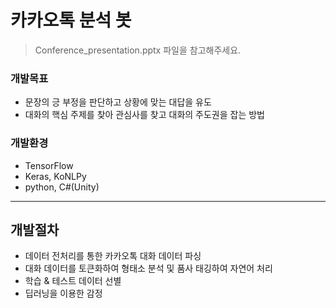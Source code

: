 # 카카오톡 분석 봇
>Conference_presentation.pptx 파일을 참고해주세요.


### 개발목표
  - 문장의 긍 부정을 판단하고 상황에 맞는 대답을 유도
  - 대화의 핵심 주제를 찾아 관심사를 찾고 대화의 주도권을 잡는 방법 
### 개발환경
  - TensorFlow
  - Keras, KoNLPy
  - python, C#(Unity)
-------------------
## 개발절차
  - 데이터 전처리를 통한 카카오톡 대화 데이터 파싱
  - 대화 데이터를 토큰화하여 형태소 분석 및 품사 태깅하여 자연어 처리
  - 학습 & 테스트 데이터 선별
  - 딥러닝을 이용한 감정 
